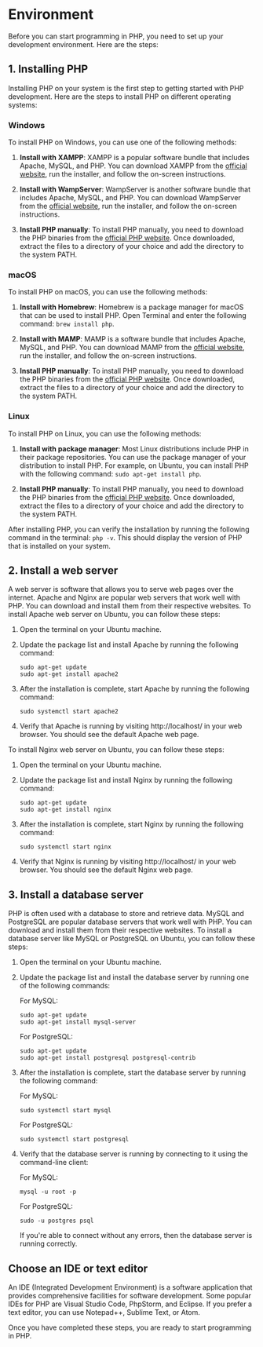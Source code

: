# Environment
Before you can start programming in PHP, you need to set up your development environment. Here are the steps:

## 1. Installing PHP

Installing PHP on your system is the first step to getting started with PHP development. Here are the steps to install PHP on different operating systems:

### Windows

To install PHP on Windows, you can use one of the following methods:

1. **Install with XAMPP**: XAMPP is a popular software bundle that includes Apache, MySQL, and PHP. You can download XAMPP from the [official website](https://www.apachefriends.org/download.html), run the installer, and follow the on-screen instructions.

2. **Install with WampServer**: WampServer is another software bundle that includes Apache, MySQL, and PHP. You can download WampServer from the [official website](https://www.wampserver.com/en/), run the installer, and follow the on-screen instructions.

3. **Install PHP manually**: To install PHP manually, you need to download the PHP binaries from the [official PHP website](https://windows.php.net/download/). Once downloaded, extract the files to a directory of your choice and add the directory to the system PATH.

### macOS

To install PHP on macOS, you can use the following methods:

1. **Install with Homebrew**: Homebrew is a package manager for macOS that can be used to install PHP. Open Terminal and enter the following command: `brew install php`.

2. **Install with MAMP**: MAMP is a software bundle that includes Apache, MySQL, and PHP. You can download MAMP from the [official website](https://www.mamp.info/en/downloads/), run the installer, and follow the on-screen instructions.

3. **Install PHP manually**: To install PHP manually, you need to download the PHP binaries from the [official PHP website](https://www.php.net/downloads). Once downloaded, extract the files to a directory of your choice and add the directory to the system PATH.

### Linux

To install PHP on Linux, you can use the following methods:

1. **Install with package manager**: Most Linux distributions include PHP in their package repositories. You can use the package manager of your distribution to install PHP. For example, on Ubuntu, you can install PHP with the following command: `sudo apt-get install php`.

2. **Install PHP manually**: To install PHP manually, you need to download the PHP binaries from the [official PHP website](https://www.php.net/downloads). Once downloaded, extract the files to a directory of your choice and add the directory to the system PATH.

After installing PHP, you can verify the installation by running the following command in the terminal: `php -v`. This should display the version of PHP that is installed on your system.

## 2. Install a web server
A web server is software that allows you to serve web pages over the internet. Apache and Nginx are popular web servers that work well with PHP. You can download and install them from their respective websites. To install Apache web server on Ubuntu, you can follow these steps:

1. Open the terminal on your Ubuntu machine.

2. Update the package list and install Apache by running the following command:

   ```
   sudo apt-get update
   sudo apt-get install apache2
   ```

3. After the installation is complete, start Apache by running the following command:

   ```
   sudo systemctl start apache2
   ```

4. Verify that Apache is running by visiting http://localhost/ in your web browser. You should see the default Apache web page.

To install Nginx web server on Ubuntu, you can follow these steps:

1. Open the terminal on your Ubuntu machine.

2. Update the package list and install Nginx by running the following command:

   ```
   sudo apt-get update
   sudo apt-get install nginx
   ```

3. After the installation is complete, start Nginx by running the following command:

   ```
   sudo systemctl start nginx
   ```

4. Verify that Nginx is running by visiting http://localhost/ in your web browser. You should see the default Nginx web page.

## 3. Install a database server
PHP is often used with a database to store and retrieve data. MySQL and PostgreSQL are popular database servers that work well with PHP. You can download and install them from their respective websites. To install a database server like MySQL or PostgreSQL on Ubuntu, you can follow these steps:

1. Open the terminal on your Ubuntu machine.

2. Update the package list and install the database server by running one of the following commands:

   For MySQL:

   ```
   sudo apt-get update
   sudo apt-get install mysql-server
   ```

   For PostgreSQL:

   ```
   sudo apt-get update
   sudo apt-get install postgresql postgresql-contrib
   ```

3. After the installation is complete, start the database server by running the following command:

   For MySQL:

   ```
   sudo systemctl start mysql
   ```

   For PostgreSQL:

   ```
   sudo systemctl start postgresql
   ```

4. Verify that the database server is running by connecting to it using the command-line client:

   For MySQL:

   ```
   mysql -u root -p
   ```

   For PostgreSQL:

   ```
   sudo -u postgres psql
   ```

   If you're able to connect without any errors, then the database server is running correctly.

## Choose an IDE or text editor
An IDE (Integrated Development Environment) is a software application that provides comprehensive facilities for software development. Some popular IDEs for PHP are Visual Studio Code, PhpStorm, and Eclipse. If you prefer a text editor, you can use Notepad++, Sublime Text, or Atom.

Once you have completed these steps, you are ready to start programming in PHP.